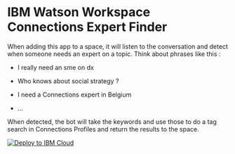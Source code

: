 IBM Watson Workspace Connections Expert Finder
==============================================

When adding this app to a space, it will listen to the conversation and detect when someone needs an expert on a topic. Think about phrases like this :

- I really need an sme on dx

- Who knows about social strategy ?

- I need a Connections expert in Belgium

- ...

When detected, the bot will take the keywords and use those to do a tag search in Connections Profiles and return the results to the space.

[![Deploy to IBM Cloud](https://bluemix.net/deploy/button.png)](https://bluemix.net/deploy?repository=https://github.com/pipeflo/WW-Bot-Seed.git)

